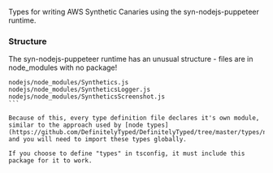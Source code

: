 Types for writing AWS Synthetic Canaries using the syn-nodejs-puppeteer runtime.

### Structure

The syn-nodejs-puppeteer runtime has an unusual structure - files are in node_modules with no package!
````
nodejs/node_modules/Synthetics.js
nodejs/node_modules/SyntheticsLogger.js
nodejs/node_modules/SyntheticsScreenshot.js
```

Because of this, every type definition file declares it's own module, similar to the approach used by [node types](https://github.com/DefinitelyTyped/DefinitelyTyped/tree/master/types/node/), and you will need to import these types globally.

If you choose to define "types" in tsconfig, it must include this package for it to work.
